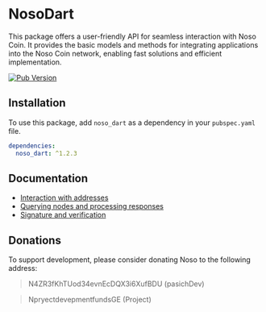 # NosoDart

This package offers a user-friendly API for seamless interaction with Noso Coin. It provides the basic models and methods for integrating applications into the Noso Coin network, enabling fast solutions and efficient implementation.

[![Pub Version](https://img.shields.io/pub/v/noso_dart)](https://pub.dev/packages/noso_dart)

## Installation

To use this package, add `noso_dart` as a dependency in your `pubspec.yaml` file.

```yaml
dependencies:
  noso_dart: ^1.2.3
```

## Documentation

- [Interaction with addresses](https://github.com/Noso-Project/NosoDart/blob/main/doc/address_handler_doc.md)
- [Querying nodes and processing responses](https://github.com/Noso-Project/NosoDart/blob/main/doc/request_nodes_doc.md)
- [Signature and verification](https://github.com/Noso-Project/NosoDart/blob/main/doc/signer_doc.md)

## Donations

To support development, please consider donating Noso to the following address:

> N4ZR3fKhTUod34evnEcDQX3i6XufBDU (pasichDev)

> NpryectdevepmentfundsGE (Project)
